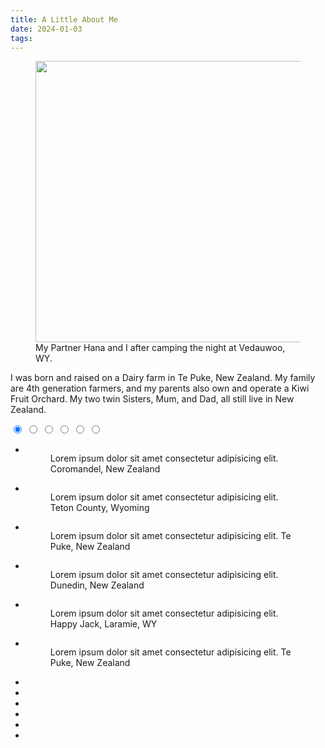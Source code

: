 ```yaml
---                                                                                       
title: A Little About Me
date: 2024-01-03
tags:
---
```



<figure>
  <img src="pictures/HanaandMe.png" width="600" height="450" alt="">
  <figcaption>My Partner Hana and I after camping the night at Vedauwoo, WY.</figcaption>
</figure>

I was born and raised on a Dairy farm in Te Puke, New Zealand. My family are 4th generation farmers, and my parents also own and operate a Kiwi Fruit Orchard.  My two twin Sisters, Mum, and Dad, all still live in New Zealand. 


<!--
Cow shed photo
-->

<!--
<div class="gallery"> 
<img src="pictures/spearfishing.png" alt="Description of Image 1">
<img src="pictures/teton_run.png" alt="Description of Image 2"> 
<img src="pictures/ute.png" alt="Description of Image 3"> 
<img src="pictures/nz_champs.jpg" alt="Description of Image 3"> 
</div>
-->



<section>
    <div class="container">
        <div class="carousel">
            <input type="radio" name="slides" checked="checked" id="slide-1">
            <input type="radio" name="slides" id="slide-2">
            <input type="radio" name="slides" id="slide-3">
            <input type="radio" name="slides" id="slide-4">
            <input type="radio" name="slides" id="slide-5">
            <input type="radio" name="slides" id="slide-6">
            <ul class="carousel__slides">
                <li class="carousel__slide">
                    <figure>
                        <div>
                            <img src="pictures/spearfishing.png" alt="">
                        </div>
                        <figcaption>
                            Lorem ipsum dolor sit amet consectetur adipisicing elit.
                            <span class="credit">Coromandel, New Zealand</span>
                        </figcaption>
                    </figure>
                </li>
                <li class="carousel__slide">
                    <figure>
                        <div>
                            <img src="pictures/teton_run.png" alt="">
                        </div>
                        <figcaption>
                            Lorem ipsum dolor sit amet consectetur adipisicing elit.
                            <span class="credit">Teton County, Wyoming</span>                            
                        </figcaption>
                    </figure>
                </li>
                <li class="carousel__slide">
                    <figure>
                        <div>
                            <img src="pictures/ute.png" alt="">
                        </div>
                        <figcaption>
                            Lorem ipsum dolor sit amet consectetur adipisicing elit.
                            <span class="credit">Te Puke, New Zealand</span>                            
                        </figcaption>
                    </figure>
                </li>
                <li class="carousel__slide">
                    <figure>
                        <div>
                            <img src="pictures/nz_champs.jpg" alt="">
                        </div>
                        <figcaption>
                            Lorem ipsum dolor sit amet consectetur adipisicing elit.
                            <span class="credit">Dunedin, New Zealand </span>                            
                        </figcaption>
                    </figure>
                </li>
                <li class="carousel__slide">
                    <figure>
                        <div>
                            <img src="pictures/ski_crop.png" alt="">
                        </div>
                        <figcaption>
                            Lorem ipsum dolor sit amet consectetur adipisicing elit.
                            <span class="credit">Happy Jack, Laramie, WY  </span>                            
                        </figcaption>
                    </figure>
                </li>
                <li class="carousel__slide">
                    <figure>
                        <div>
                            <img src="pictures/cowshed.JPG" alt="">
                        </div>
                        <figcaption>
                            Lorem ipsum dolor sit amet consectetur adipisicing elit.
                            <span class="credit">Te Puke, New Zealand</span>                            
                        </figcaption>
                    </figure>
                </li>
            </ul>    
            <ul class="carousel__thumbnails">
                <li>
                    <label for="slide-1"><img src="pictures/spearfishing.png" alt=""></label>
                </li>
                <li>
                    <label for="slide-2"><img src="pictures/teton_run.png" alt=""></label>
                </li>
                <li>
                    <label for="slide-3"><img src="pictures/ute.png" alt=""></label>
                </li>
                <li>
                    <label for="slide-4"><img src="pictures/nz_champs.jpg" alt=""></label>
                </li>
                <li>
                    <label for="slide-5"><img src="pictures/ski_crop.png" alt=""></label>
                </li>
                <li>
                    <label for="slide-6"><img src="pictures/cowshed.JPG" alt=""></label>
                </li>
            </ul>
        </div>
    </div>
</section>

<!--
- The farm
- Spearfishing 
- Running Scholarship to UW
-->